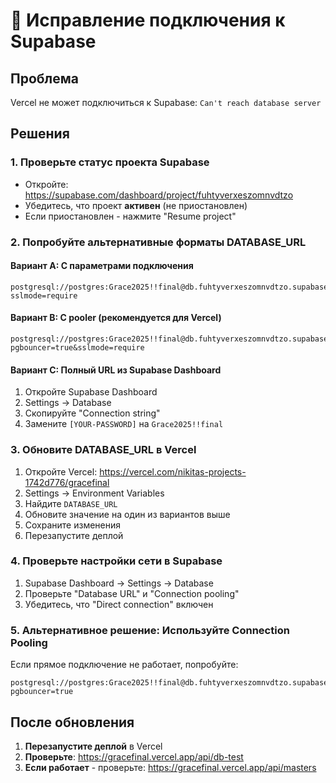 # 🔧 Исправление подключения к Supabase

## Проблема
Vercel не может подключиться к Supabase: `Can't reach database server`

## Решения

### 1. Проверьте статус проекта Supabase
- Откройте: https://supabase.com/dashboard/project/fuhtyverxeszomnvdtzo
- Убедитесь, что проект **активен** (не приостановлен)
- Если приостановлен - нажмите "Resume project"

### 2. Попробуйте альтернативные форматы DATABASE_URL

#### Вариант A: С параметрами подключения
```
postgresql://postgres:Grace2025!!final@db.fuhtyverxeszomnvdtzo.supabase.co:5432/postgres?sslmode=require
```

#### Вариант B: С pooler (рекомендуется для Vercel)
```
postgresql://postgres:Grace2025!!final@db.fuhtyverxeszomnvdtzo.supabase.co:6543/postgres?pgbouncer=true&sslmode=require
```

#### Вариант C: Полный URL из Supabase Dashboard
1. Откройте Supabase Dashboard
2. Settings → Database
3. Скопируйте "Connection string" 
4. Замените `[YOUR-PASSWORD]` на `Grace2025!!final`

### 3. Обновите DATABASE_URL в Vercel

1. Откройте Vercel: https://vercel.com/nikitas-projects-1742d776/gracefinal
2. Settings → Environment Variables
3. Найдите `DATABASE_URL`
4. Обновите значение на один из вариантов выше
5. Сохраните изменения
6. Перезапустите деплой

### 4. Проверьте настройки сети в Supabase

1. Supabase Dashboard → Settings → Database
2. Проверьте "Database URL" и "Connection pooling"
3. Убедитесь, что "Direct connection" включен

### 5. Альтернативное решение: Используйте Connection Pooling

Если прямое подключение не работает, попробуйте:
```
postgresql://postgres:Grace2025!!final@db.fuhtyverxeszomnvdtzo.supabase.co:6543/postgres?pgbouncer=true
```

## После обновления

1. **Перезапустите деплой** в Vercel
2. **Проверьте**: https://gracefinal.vercel.app/api/db-test
3. **Если работает** - проверьте: https://gracefinal.vercel.app/api/masters
